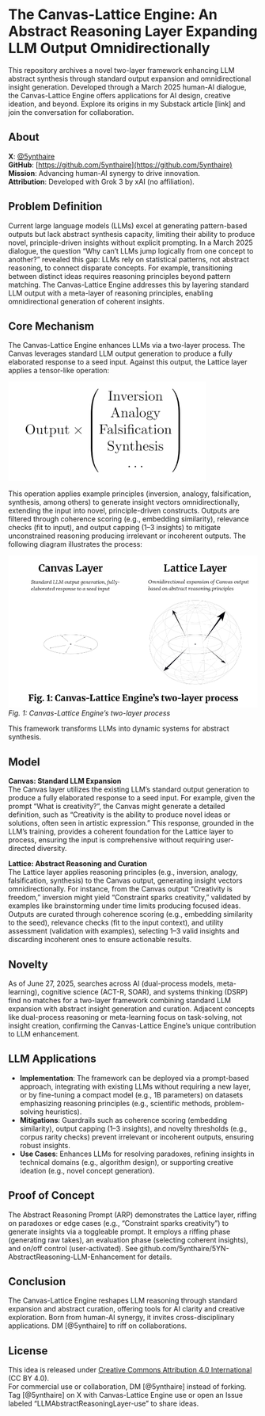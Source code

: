 # The Canvas-Lattice Engine: An Abstract Reasoning Layer Expanding LLM Output Omnidirectionally

This repository archives a novel two-layer framework enhancing LLM abstract synthesis through standard output expansion and omnidirectional insight generation. Developed through a March 2025 human-AI dialogue, the Canvas-Lattice Engine offers applications for AI design, creative ideation, and beyond. Explore its origins in my Substack article [link] and join the conversation for collaboration.

## About

**X**: [@5ynthaire](https://x.com/5ynthaire)  
**GitHub**: [https://github.com/5ynthaire](https://github.com/5ynthaire)  
**Mission**: Advancing human-AI synergy to drive innovation.  
**Attribution**: Developed with Grok 3 by xAI (no affiliation).

## Problem Definition

Current large language models (LLMs) excel at generating pattern-based outputs but lack abstract synthesis capacity, limiting their ability to produce novel, principle-driven insights without explicit prompting. In a March 2025 dialogue, the question “Why can’t LLMs jump logically from one concept to another?” revealed this gap: LLMs rely on statistical patterns, not abstract reasoning, to connect disparate concepts. For example, transitioning between distinct ideas requires reasoning principles beyond pattern matching. The Canvas-Lattice Engine addresses this by layering standard LLM output with a meta-layer of reasoning principles, enabling omnidirectional generation of coherent insights.

## Core Mechanism

The Canvas-Lattice Engine enhances LLMs via a two-layer process. The Canvas leverages standard LLM output generation to produce a fully elaborated response to a seed input. Against this output, the Lattice layer applies a tensor-like operation:

![Tensor Formula](assets/formula.png)

This operation applies example principles (inversion, analogy, falsification, synthesis, among others) to generate insight vectors omnidirectionally, extending the input into novel, principle-driven constructs. Outputs are filtered through coherence scoring (e.g., embedding similarity), relevance checks (fit to input), and output capping (1–3 insights) to mitigate unconstrained reasoning producing irrelevant or incoherent outputs. The following diagram illustrates the process:

![Canvas-Lattice Diagram](assets/diagram.jpg)
*Fig. 1: Canvas-Lattice Engine’s two-layer process*

This framework transforms LLMs into dynamic systems for abstract synthesis.

## Model

**Canvas: Standard LLM Expansion**  
The Canvas layer utilizes the existing LLM’s standard output generation to produce a fully elaborated response to a seed input. For example, given the prompt “What is creativity?”, the Canvas might generate a detailed definition, such as “Creativity is the ability to produce novel ideas or solutions, often seen in artistic expression.” This response, grounded in the LLM’s training, provides a coherent foundation for the Lattice layer to process, ensuring the input is comprehensive without requiring user-directed diversity.

**Lattice: Abstract Reasoning and Curation**  
The Lattice layer applies reasoning principles (e.g., inversion, analogy, falsification, synthesis) to the Canvas output, generating insight vectors omnidirectionally. For instance, from the Canvas output “Creativity is freedom,” inversion might yield “Constraint sparks creativity,” validated by examples like brainstorming under time limits producing focused ideas. Outputs are curated through coherence scoring (e.g., embedding similarity to the seed), relevance checks (fit to the input context), and utility assessment (validation with examples), selecting 1–3 valid insights and discarding incoherent ones to ensure actionable results.

## Novelty

As of June 27, 2025, searches across AI (dual-process models, meta-learning), cognitive science (ACT-R, SOAR), and systems thinking (DSRP) find no matches for a two-layer framework combining standard LLM expansion with abstract insight generation and curation. Adjacent concepts like dual-process reasoning or meta-learning focus on task-solving, not insight creation, confirming the Canvas-Lattice Engine’s unique contribution to LLM enhancement.

## LLM Applications

- **Implementation**: The framework can be deployed via a prompt-based approach, integrating with existing LLMs without requiring a new layer, or by fine-tuning a compact model (e.g., 1B parameters) on datasets emphasizing reasoning principles (e.g., scientific methods, problem-solving heuristics).  
- **Mitigations**: Guardrails such as coherence scoring (embedding similarity), output capping (1–3 insights), and novelty thresholds (e.g., corpus rarity checks) prevent irrelevant or incoherent outputs, ensuring robust insights.  
- **Use Cases**: Enhances LLMs for resolving paradoxes, refining insights in technical domains (e.g., algorithm design), or supporting creative ideation (e.g., novel concept generation).

## Proof of Concept

The Abstract Reasoning Prompt (ARP) demonstrates the Lattice layer, riffing on paradoxes or edge cases (e.g., “Constraint sparks creativity”) to generate insights via a toggleable prompt. It employs a riffing phase (generating raw takes), an evaluation phase (selecting coherent insights), and on/off control (user-activated). See github.com/5ynthaire/5YN-AbstractReasoning-LLM-Enhancement for details.

## Conclusion

The Canvas-Lattice Engine reshapes LLM reasoning through standard expansion and abstract curation, offering tools for AI clarity and creative exploration. Born from human-AI synergy, it invites cross-disciplinary applications. DM [@5ynthaire] to riff on collaborations.

## License

This idea is released under [Creative Commons Attribution 4.0 International](LICENSE) (CC BY 4.0).  
For commercial use or collaboration, DM [@5ynthaire] instead of forking. Tag [@5ynthaire] on X with Canvas-Lattice Engine use or open an Issue labeled “LLMAbstractReasoningLayer-use” to share ideas.